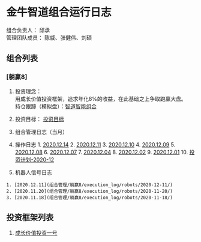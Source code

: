 # 金牛智道组合运行日志
组合负责人： 邱承  
管理团队成员： 陈威、张健伟、刘硕

## 组合列表
### [躺赢8]
1. 投资理念：  
用成长价值投资框架，追求年化8%的收益，在此基础之上争取跑赢大盘。  
持仓跟踪（模拟盘）：[智道智能组合](https://houguan.jinniuai.com/?code=i3bOF_#/)  
2. 投资目标：
[投资目标](组合管理/躺赢8/target.md)  
3. 组合管理日志（当月）
  1. 操作日志
    1. [2020.12.14](组合管理/躺赢8/execution_log/operations/2020-12-14.md)
    2. [2020.12.11](组合管理/躺赢8/execution_log/operations/2020-12-11.md)
    3. [2020.12.10](组合管理/躺赢8/execution_log/operations/2020-12-10.md)
    4. [2020.12.09](组合管理/躺赢8/execution_log/operations/2020-12-09.md)
    5. [2020.12.08](组合管理/躺赢8/execution_log/operations/2020-12-08.md)
    6. [2020.12.07](组合管理/躺赢8/execution_log/operations/2020-12-07/)
    7. [2020.12.04](组合管理/躺赢8/execution_log/operations/2020-12-04/)
    8. [2020.12.02](组合管理/躺赢8/execution_log/operations/2020-12-02/)
    9. [2020.12.01](组合管理/躺赢8/execution_log/operations/2020-12-01/)
    10. [投资计划-2020-12](组合管理/躺赢8/execution_log/operations/2020-12-投资计划.md)
    
  2. 机器人信号日志
    
    1. [2020.12.11](组合管理/躺赢8/execution_log/robots/2020-12-11/)
    2. [2020.11.20](组合管理/躺赢8/execution_log/robots/2020-11-20/)
    3. [2020.11.18](组合管理/躺赢8/execution_log/robots/2020-11-18/)
  

## 投资框架列表

1. [成长价值投资一号](投资框架/成长价值投资一号/framework)

